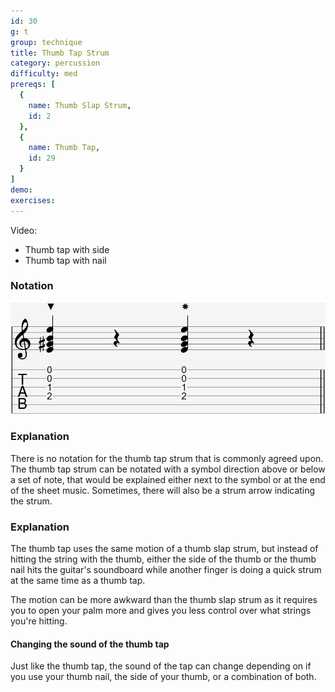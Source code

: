 ```yaml
---
id: 30
g: t
group: technique
title: Thumb Tap Strum
category: percussion
difficulty: med
prereqs: [
  {
    name: Thumb Slap Strum,
    id: 2
  },
  {
    name: Thumb Tap,
    id: 29
  }
]
demo: 
exercises:
---
```


Video:
- Thumb tap with side
- Thumb tap with nail

### Notation

<div class="tabImg">
  <img src="thumb-tap-strum.jpg" />
</div>

### Explanation

There is no notation for the thumb tap strum that is commonly agreed upon. The thumb tap strum can be notated with a symbol direction above or below a set of note, that would be explained either next to the symbol or at the end of the sheet music. Sometimes, there will also be a strum arrow indicating the strum.

### Explanation

The thumb tap uses the same motion of a thumb slap strum, but instead of hitting the string with the thumb, either the side of the thumb or the thumb nail hits the guitar's <span class="tt" data-tip="the guitar's top, where the soundhole is located">soundboard</span> while another finger is doing a quick strum at the same time as a thumb tap.

The motion can be more awkward than the thumb slap strum as it requires you to open your palm more and gives you less control over what strings you're hitting.

#### Changing the sound of the thumb tap

Just like the thumb tap, the sound of the tap can change depending on if you use your thumb nail, the side of your thumb, or a combination of both.